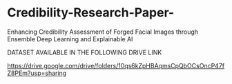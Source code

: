 # Credibility-Research-Paper-
Enhancing Credibility Assessment of Forged Facial Images through Ensemble Deep Learning and Explainable AI

DATASET AVAILABLE IN THE FOLLOWING DRIVE LINK 

https://drive.google.com/drive/folders/10qs6kZpHBAqmsCpQbOCsOncP47fZ8PEm?usp=sharing

